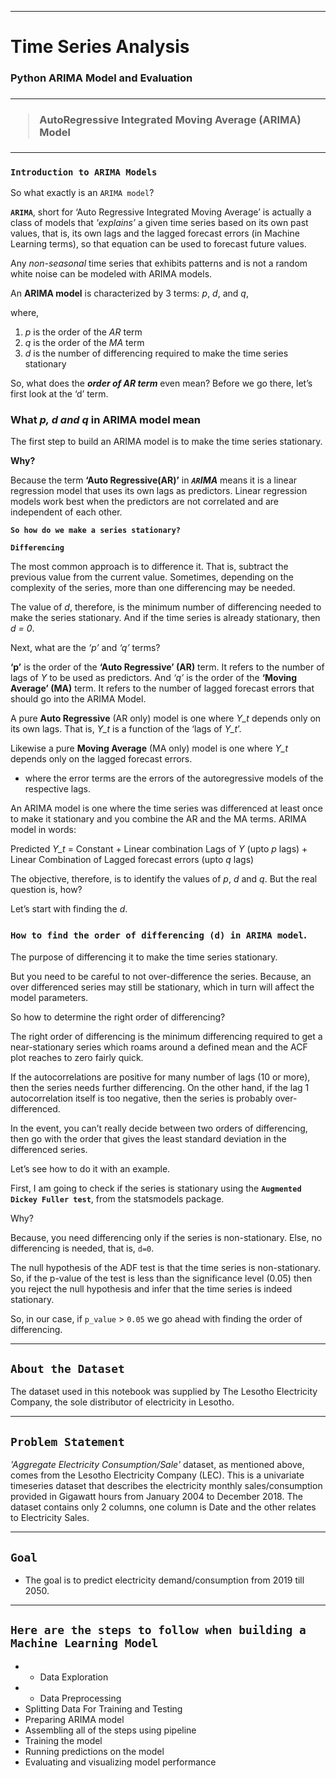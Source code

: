 
---  
<!DOCTYPE html>   
<html>  
    <h1>Time Series Analysis</h1>    
      
<h3>Python ARIMA Model and Evaluation<h3>    
 
---
> <h4>AutoRegressive Integrated Moving Average (ARIMA) Model</h4>
---  
### `Introduction to ARIMA Models`  
So what exactly is an `ARIMA model`?  

**`ARIMA`**, short for ‘Auto Regressive Integrated Moving Average’ is actually a class of models that <em>'explains’</em> a given time series based on its own past values, that is, its own lags and the lagged forecast errors (in Machine Learning terms), so that equation can be used to forecast future values.

Any <em>non-seasonal</em> time series that exhibits patterns and is not a random white noise can be modeled with ARIMA models.  

An <strong>ARIMA model</strong> is characterized by 3 terms: *p*, *d*, and *q*,

where,

<ol>
<li> <em>p</em> is the order of the <em>AR</em> term</li>
<li> <em>q</em> is the order of the <em>MA</em> term</li>
<li> <em>d</em> is the number of differencing required to make the time series stationary</li>
</ol>

So, what does the <strong><em>order of AR term</em></strong> even mean? Before we go there, let’s first look at the ‘d’ term.


<h3>What <em>p, d and q</em> in ARIMA model mean</h3>

The first step to build an ARIMA model is to make the time series stationary.

__Why?__

Because the term **‘Auto Regressive(AR)’** in ***`AR`IMA*** means it is a linear regression model that uses its own lags as predictors. Linear regression models work best when the predictors are not correlated and are independent of each other.

**`So how do we make a series stationary?`**


**`Differencing`**

The most common approach is to difference it. That is, subtract the previous value from the current value. Sometimes, depending on the complexity of the series, more than one differencing may be needed.

The value of <em>d</em>, therefore, is the minimum number of differencing needed to make the series stationary. And if the time series is already stationary, then *d = 0*.
 
Next, what are the *‘p’* and *‘q’* terms?

**‘p’** is the order of the **‘Auto Regressive’ (AR)** term. It refers to the number of lags of *Y* to be used as predictors. And *‘q’* is the order of the **‘Moving Average’ (MA)** term. It refers to the number of lagged forecast errors that should go into the ARIMA Model.


A pure **Auto Regressive** (AR only) model is one where *Y_t* depends only on its own lags. That is, *Y_t* is a function of the ‘lags of *Y_t*’. 

Likewise a pure __Moving Average__ (MA only) model is one where *Y_t* depends only on the lagged forecast errors.

- where the error terms are the errors of the autoregressive models of the respective lags. 

An ARIMA model is one where the time series was differenced at least once to make it stationary and you combine the AR and the MA terms.
ARIMA model in words:

Predicted *Y_t* = Constant + Linear combination Lags of *Y* (upto *p* lags) + Linear Combination of Lagged forecast errors (upto *q* lags)

The objective, therefore, is to identify the values of *p*, *d* and *q*. But the real question is, how? 

Let’s start with finding the *d*.
 
### `How to find the order of differencing (d) in ARIMA model`.

The purpose of differencing it to make the time series stationary.

But you need to be careful to not over-difference the series. Because, an over differenced series may still be stationary, which in turn will affect the model parameters.

So how to determine the right order of differencing?

The right order of differencing is the minimum differencing required to get a near-stationary series which roams around a defined mean and the ACF plot reaches to zero fairly quick.

If the autocorrelations are positive for many number of lags (10 or more), then the series needs further differencing. On the other hand, if the lag 1 autocorrelation itself is too negative, then the series is probably over-differenced.

In the event, you can’t really decide between two orders of differencing, then go with the order that gives the least standard deviation in the differenced series.

Let’s see how to do it with an example.

First, I am going to check if the series is stationary using the __`Augmented Dickey Fuller test`__, from the statsmodels package.

Why?

Because, you need differencing only if the series is non-stationary. Else, no differencing is needed, that is, `d=0`.

The null hypothesis of the ADF test is that the time series is non-stationary. So, if the p-value of the test is less than the significance level (0.05) then you reject the null hypothesis and infer that the time series is indeed stationary.

So, in our case, if `p_value` > `0.05` we go ahead with finding the order of differencing.


---
`About the Dataset`
---
The dataset used in this notebook was supplied by The Lesotho Electricity Company, the sole distributor of electricity in Lesotho. 

---
`Problem Statement`
---
_'Aggregate Electricity Consumption/Sale'_ dataset, as mentioned above, comes from the Lesotho Electricity Company (LEC). This is a univariate timeseries dataset that describes the electricity monthly sales/consumption provided in Gigawatt hours from January 2004 to December 2018. The dataset contains only 2 columns, one column is Date and the other relates to Electricity Sales.

---

`Goal`
---
-  The goal is to predict electricity demand/consumption from 2019 till 2050.

---
</html> 


**`Here are the steps to follow when building a Machine Learning Model`**
--
 
- - Data Exploration
- - Data Preprocessing
- Splitting Data For Training and Testing
- Preparing ARIMA model
- Assembling all of the steps using pipeline
- Training the model
- Running predictions on the model
- Evaluating and visualizing model performance

